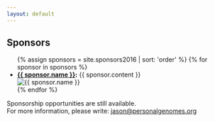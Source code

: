 ```yaml
---
layout: default
---
```


<h2>Sponsors</h2>

<ul class="sponsors-list">
  {% assign sponsors = site.sponsors2016 | sort: 'order' %}
  {% for sponsor in sponsors %}
  <li class="sponsor">
    <div class="sponsor-bio"><b><a href="{{ sponsor.link }}">{{ sponsor.name }}</a>:</b> {{ sponsor.content }}</div>
    <img src="{{ sponsor.image | relative_url }}" alt="{{ sponsor.name }}" class="sponsor-img">
  </li>
  {% endfor %}
</ul>

<p class="collections-tag">Sponsorship opportunities are still available.<br>
For more information, please write: <a href="mailto:jason@personalgenomes.org">jason@personalgenomes.org</a></p>
